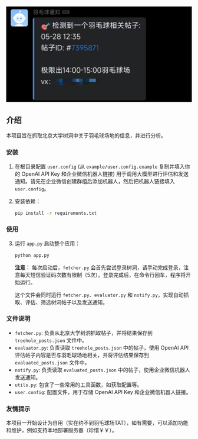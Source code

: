 <p align="center">
  <img src="example/example.jpg" width="600">
</p>

## 介绍

本项目旨在抓取北京大学树洞中关于羽毛球场地的信息，并进行分析。


### 安装

1.  在根目录配置 `user.config` (从 `example/user.config.example` 复制并填入你的 OpenAI API Key 和企业微信机器人链接) 用于调用大模型进行评估和发送通知。请先在企业微信创建群组后添加机器人，然后把机器人链接填入 `user.config`。

2.  安装依赖：

    ```bash
    pip install -r requirements.txt
    ```

### 使用

3. 运行 `app.py` 启动整个应用：

    ```bash
    python app.py
    ```

    **注意：** 每次启动后，`fetcher.py` 会首先尝试登录树洞，请手动完成登录，注意每天短信验证码次数有限制（5次）。登录完成后，在命令行回车，程序将开始运行。

    这个文件会同时运行 `fetcher.py`、`evaluator.py` 和 `notify.py`，实现自动抓取、评估、筛选树洞帖子以及发送通知。

### 文件说明

*   `fetcher.py`: 负责从北京大学树洞抓取帖子，并将结果保存到 `treehole_posts.json` 文件中。
*   `evaluator.py`: 负责读取 `treehole_posts.json` 中的帖子，使用 OpenAI API 评估帖子内容是否与羽毛球场地相关，并将评估结果保存到 `evaluated_posts.json` 文件中。
*   `notify.py`: 负责读取 `evaluated_posts.json` 中的帖子，使用企业微信机器人发送通知。
*   `utils.py`: 包含了一些常用的工具函数，如获取配置等。
*   `user.config`: 配置文件，用于存储 OpenAI API Key 和企业微信机器人链接。


### 友情提示

本项目一开始设计为自用（实在约不到羽毛球场TAT），如有需要，可以添加功能和维护，例如支持本地部署服务器（珍惜￥￥）。
